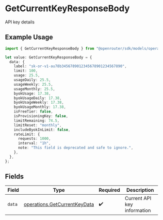 # GetCurrentKeyResponseBody

API key details

## Example Usage

```typescript
import { GetCurrentKeyResponseBody } from "@openrouter/sdk/models/operations";

let value: GetCurrentKeyResponseBody = {
  data: {
    label: "sk-or-v1-au78b3456789012345678901234567890",
    limit: 100,
    usage: 25.5,
    usageDaily: 25.5,
    usageWeekly: 25.5,
    usageMonthly: 25.5,
    byokUsage: 17.38,
    byokUsageDaily: 17.38,
    byokUsageWeekly: 17.38,
    byokUsageMonthly: 17.38,
    isFreeTier: false,
    isProvisioningKey: false,
    limitRemaining: 74.5,
    limitReset: "monthly",
    includeByokInLimit: false,
    rateLimit: {
      requests: 1000,
      interval: "1h",
      note: "This field is deprecated and safe to ignore.",
    },
  },
};
```

## Fields

| Field                                                                        | Type                                                                         | Required                                                                     | Description                                                                  |
| ---------------------------------------------------------------------------- | ---------------------------------------------------------------------------- | ---------------------------------------------------------------------------- | ---------------------------------------------------------------------------- |
| `data`                                                                       | [operations.GetCurrentKeyData](../../models/operations/getcurrentkeydata.md) | :heavy_check_mark:                                                           | Current API key information                                                  |